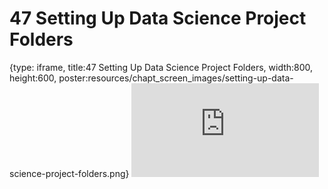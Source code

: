 # 47 Setting Up Data Science Project Folders
 
{type: iframe, title:47 Setting Up Data Science Project Folders, width:800, height:600, poster:resources/chapt_screen_images/setting-up-data-science-project-folders.png}
![](https://datatrail-jhu.github.io/DataTrail/no_toc/setting-up-data-science-project-folders.html)
 

 
